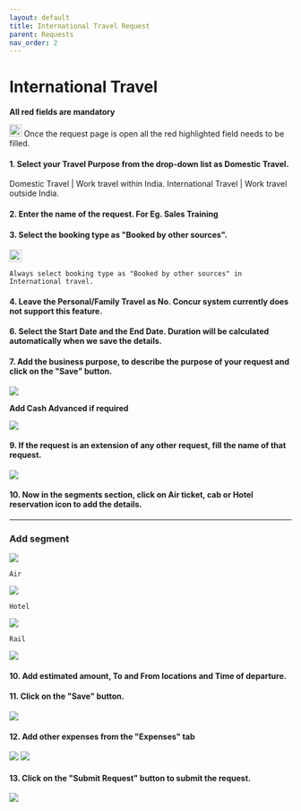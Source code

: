 ```yaml
---
layout: default
title: International Travel Request
parent: Requests 
nav_order: 2
---
```

# International Travel

**All red fields are mandatory**

<img src="{{ site.url }}{{ site.baseurl }}\assets\images\warn.png"  height="22" width="22"> Once the request page is open all the red highlighted field needs to be filled. 

#### 1. Select your Travel Purpose from the drop-down list as Domestic Travel. 

Domestic Travel | Work travel within India.
International Travel | Work travel outside India.

#### 2. Enter the name of the request. For Eg. Sales Training 

#### 3. Select the booking type as "Booked by other sources".

<img src="{{ site.url }}{{ site.baseurl }}\assets\images\warn.png"  height="22" width="22">

```
Always select booking type as "Booked by other sources" in International travel.
```

#### 4. Leave the Personal/Family Travel as No. Concur system currently does not support this feature.

#### 6. Select the Start Date and the End Date. Duration will be calculated automatically when we save the details.

#### 7. Add the business purpose, to describe the purpose of your request and click on the "Save" button.

<img src="{{ site.url }}{{ site.baseurl }}\assets\images\request\inter.png"> 

**Add Cash Advanced if required** 

<img src="{{ site.url }}{{ site.baseurl }}\assets\images\request\req13.png"> 

#### 9. If the request is an extension of any other request, fill the name of that request. 

<img src="{{ site.url }}{{ site.baseurl }}\assets\images\request\ext.png"> 

#### 10. Now in the segments section, click on Air ticket, cab or Hotel reservation icon to add the details.

---

### Add segment

<img src="{{ site.url }}{{ site.baseurl }}\assets\images\request\int.png"> 

```Air```

<img src="{{ site.url }}{{ site.baseurl }}\assets\images\request\air.png"> 

```Hotel```

<img src="{{ site.url }}{{ site.baseurl }}\assets\images\request\hot.png"> 

```Rail```

<img src="{{ site.url }}{{ site.baseurl }}\assets\images\request\rail.png"> 

#### 10. Add estimated amount, To and From locations and Time of departure.

#### 11. Click on the "Save" button.

<img src="{{ site.url }}{{ site.baseurl }}\assets\images\request\req4.png"> 

#### 12. Add other expenses from the "Expenses" tab

<img src="{{ site.url }}{{ site.baseurl }}\assets\images\request\req5.png"> 

<img src="{{ site.url }}{{ site.baseurl }}\assets\images\request\req6.png"> 

#### 13. Click on the "Submit Request" button to submit the request.

<img src="{{ site.url }}{{ site.baseurl }}\assets\images\request\req7.png"> 
